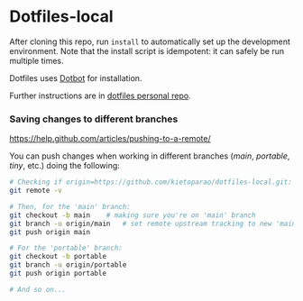# Dotfiles-local

After cloning this repo, run `install` to automatically set up the development environment. Note that the install script is idempotent: it can safely be run multiple times.

Dotfiles uses [Dotbot](https://github.com/anishathalye/dotbot) for installation.

Further instructions are in [dotfiles personal repo](https://github.com/kietoparao/dotfiles).

### Saving changes to different branches

<https://help.github.com/articles/pushing-to-a-remote/>

You can push changes when working in different branches (*main*, *portable*, *tiny*, etc.) doing the following:

```bash
# Checking if origin=https://github.com/kietoparao/dotfiles-local.git:
git remote -v

# Then, for the 'main' branch:
git checkout -b main    # making sure you're on 'main' branch
git branch -u origin/main   # set remote upstream tracking to new 'main' branch
git push origin main

# For the 'portable' branch:
git checkout -b portable
git branch -u origin/portable
git push origin portable

# And so on...
```
